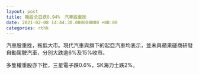 ```yaml
---
layout: post
title: 韓股全日跌0.94%　汽車股重挫
date: 2021-02-08 14:44:30.000000000 +08:00
categories: rthk
---
```


汽車股重挫，拖低大市。現代汽車與旗下的起亞汽車均表示，並未與蘋果磋商研發自動駕駛汽車，分別大跌逾6%及15%收市。

多隻權重股亦下挫，三星電子跌0.6%，SK海力士跌2%。
